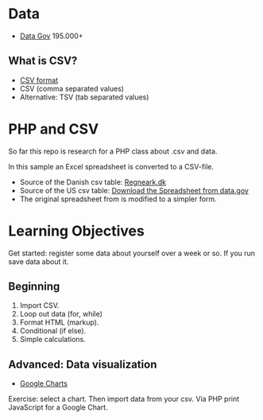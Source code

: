 # Data

* [Data Gov](https://catalog.data.gov/dataset) 195.000+ 

## What is CSV?

* [CSV format](https://www.csvreader.com/csv_format.php)
* CSV (comma separated values)
* Alternative: TSV (tab separated values)

# PHP and CSV

So far this repo is research for a PHP class about .csv and data.

In this sample an Excel spreadsheet is converted to a CSV-file.

* Source of the Danish csv table: [Regneark.dk](http://www.excel-regneark.dk/?pageIDX=258)
* Source of the US csv table: [Download the Spreadsheet from data.gov](https://catalog.data.gov/dataset/mypyramid-food-raw-data-f9ed6)
* The original spreadsheet from is modified to a simpler form.

# Learning Objectives

Get started: register some data about yourself over a week or so.
If you run save data about it.

## Beginning

1. Import CSV.
2. Loop out data (for, while)
3. Format HTML (markup).
4. Conditional (if else).
5. Simple calculations.

## Advanced: Data visualization

* [Google Charts](https://developers.google.com/chart/)

Exercise: select a chart. Then import data from your csv. 
Via PHP print JavaScript for a Google Chart.
